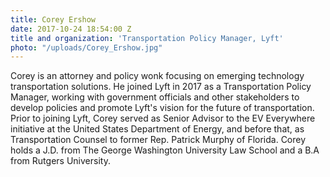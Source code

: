 ```yaml
---
title: Corey Ershow
date: 2017-10-24 18:54:00 Z
title and organization: 'Transportation Policy Manager, Lyft'
photo: "/uploads/Corey_Ershow.jpg"
---
```

Corey is an attorney and policy wonk focusing on emerging technology transportation solutions. He joined Lyft in 2017 as a Transportation Policy Manager, working with government officials and other stakeholders to develop policies and promote Lyft's vision for the future of transportation. Prior to joining Lyft, Corey served as Senior Advisor to the EV Everywhere initiative at the United States Department of Energy, and before that, as Transportation Counsel to former Rep. Patrick Murphy of Florida. Corey holds a J.D. from The George Washington University Law School and a B.A from Rutgers University.
